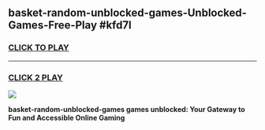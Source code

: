 
## basket-random-unblocked-games-Unblocked-Games-Free-Play #kfd7l
<h3>
<a href="https://us.freeplayer.one?title=basket-random-unblocked-games&ref=9M">CLICK TO PLAY</a></h3>
<hr>

<h3>
<a href="https://us.freeplayer.one?title=basket-random-unblocked-games&ref=9M">CLICK 2 PLAY</a>
  
</h3>

<a href="https://us.freeplayer.one?title=basket-random-unblocked-games&ref=9M"><img src="https://clearcache.store/games.png"></a>


**basket-random-unblocked-games games unblocked: Your Gateway to Fun and Accessible Online Gaming**
